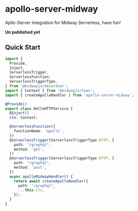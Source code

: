 # apollo-server-midway
Apllo-Server integration for Midway Serverless, have fun!

**Un published yet**

## Quick Start

```typescript
import {
  Provide,
  Inject,
  ServerlessTrigger,
  ServerlessFunction,
  ServerlessTriggerType,
} from '@midwayjs/decorator';
import { Context } from '@midwayjs/faas';
import { createApolloHandler } from 'apollo-server-midway';

@Provide()
export class HelloHTTPService {
  @Inject()
  ctx: Context;

  @ServerlessFunction({
    functionName: 'apollo',
  })
  @ServerlessTrigger(ServerlessTriggerType.HTTP, {
    path: "/graphql",
    method: 'get',
  })
  @ServerlessTrigger(ServerlessTriggerType.HTTP, {
    path: "/graphql",
    method: 'post',
  })
  async apolloMidwayHandler() {
    return await createApolloHandler({
      path: "/graphql",
      ...this.ctx,
    });
  }
}


```
